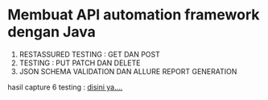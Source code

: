 # Membuat API automation framework dengan Java

1. RESTASSURED TESTING :
GET DAN POST
2. TESTING :
   PUT PATCH DAN DELETE
3. JSON SCHEMA VALIDATION DAN ALLURE REPORT GENERATION

hasil capture 6 testing : [disini ya....](https://drive.google.com/file/d/1T8lp5kO5ldC3_XKk8h4l8uJX9629j1fW/view?usp=sharing)
